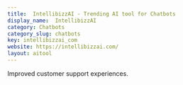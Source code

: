 ```yaml
---
title:  IntellibizzAI - Trending AI tool for Chatbots
display_name:  IntellibizzAI
category: Chatbots
category_slug: chatbots
key: intellibizzai_com
website: https://intellibizzai.com/
layout: aitool
---
```


Improved customer support experiences.
